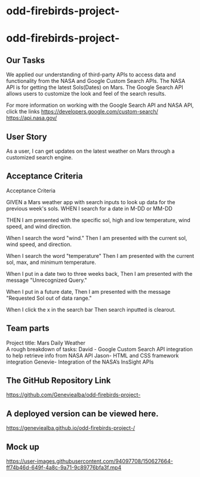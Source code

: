 # odd-firebirds-project-
# odd-firebirds-project-
## Our Tasks

We applied our understanding of third-party APIs to access data and functionality from the NASA and Google Custom Search APIs. The NASA API is for getting the latest Sols(Dates) on Mars. The Google Search API allows users to customize the look and feel of the search results.  

 For more information on working with the Google Search API and NASA API, click the links 
https://developers.google.com/custom-search/
https://api.nasa.gov/

## User Story 
 As a user, I can get updates on the latest weather on Mars through a customized search engine. 

## Acceptance Criteria
Acceptance Criteria

GIVEN a Mars weather app with search inputs to look up data for the previous week's sols. 
 WHEN I search for a date in M-DD or MM-DD

THEN I am presented with the specific sol, high and low temperature, wind speed, and wind direction. 

When I search the word "wind."
Then I am presented with the current sol, wind speed, and direction.

When I search the word 
"temperature"
Then I am presented with the current sol, max, and minimum temperature. 

When I put in a date two to three weeks back,
Then I am presented with the message "Unrecognized Query."

When I put in a future date,
Then I am presented with the message "Requested Sol out of data range."

 When I click the x in the search bar 
Then search inputted is clearout.


 ## Team parts 
Project title: Mars Daily Weather  
A rough breakdown of tasks: 
David - Google Custom Search API integration to help retrieve info from NASA API
Jason- HTML and CSS framework integration 
Genevie- Integration of the NASA’s InsSight APIs
## The GitHub Repository Link 
https://github.com/Geneviealba/odd-firebirds-project-

## A deployed version can be viewed here.
https://geneviealba.github.io/odd-firebirds-project-/

## Mock up



https://user-images.githubusercontent.com/94097708/150627664-ff74b46d-649f-4a8c-9a71-9c89776bfa3f.mp4


